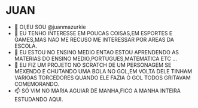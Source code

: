 # JUAN
- 👋 OI,EU SOU @juanmazurkie
- 👀 EU TENHO INTERESSE EM POUCAS COISAS,EM ESPORTES E GAMES,MAS NAO ME RECUSO ME INTERESSAR POR AREAS DA ESCOLA.
- 🌱 EU ESTOU NO ENSINO MEDIO ENTAO ESTOU APRENDENDO AS MATERIAS DO ENSINO MEDIO,PORTUGUES,MATEMATICA ETC ...
- 💞️ EU FIZ UM PROJETO NO SCRATCH DE UM PERSONAGEM SE MEXENDO E CHUTANDO UMA BOLA NO GOL,EM VOLTA DELE TINHAM VARIOAS TORCEDORES QUANDO ELE FAZIA O GOL TODOS GRITAVAM COMEMORANDO.
- 📫 SÓ VIM NO MARIA AGUIAR DE MANHA,FICO A MANHA INTEIRA ESTUDANDO AQUI.


